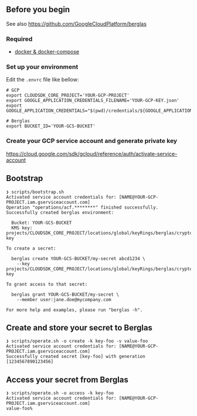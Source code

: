 ## Before you begin

See also https://github.com/GoogleCloudPlatform/berglas

### Required

- [docker & docker-compose](https://www.docker.com)

### Set up your environment

Edit the `.envrc` file like bellow:

```
# GCP
export CLOUDSDK_CORE_PROJECT='YOUR-GCP-PROJECT'
export GOOGLE_APPLICATION_CREDENTIALS_FILENAME='YOUR-GCP-KEY.json'
export GOOGLE_APPLICATION_CREDENTIALS="$(pwd)/credentials/${GOOGLE_APPLICATION_CREDENTIALS_FILENAME}"

# Berglas
export BUCKET_ID='YOUR-GCS-BUCKET'
```

### Create your GCP service account and generate private key

https://cloud.google.com/sdk/gcloud/reference/auth/activate-service-account

## Bootstrap

```shellsession
❯ scripts/bootstrap.sh                   
Activated service account credentials for: [NAME@YOUR-GCP-PROJECT.iam.gserviceaccount.com]
Operation "operations/acf.********" finished successfully.
Successfully created berglas environment:

  Bucket: YOUR-GCS-BUCKET
  KMS key: projects/CLOUDSDK_CORE_PROJECT/locations/global/keyRings/berglas/cryptoKeys/berglas-key

To create a secret:

  berglas create YOUR-GCS-BUCKET/my-secret abcd1234 \
    --key projects/CLOUDSDK_CORE_PROJECT/locations/global/keyRings/berglas/cryptoKeys/berglas-key

To grant access to that secret:

  berglas grant YOUR-GCS-BUCKET/my-secret \
    --member user:jane.doe@mycompany.com

For more help and examples, please run "berglas -h".
```

## Create and store your secret to Berglas

```shellsession
❯ scripts/operate.sh -o create -k key-foo -v value-foo
Activated service account credentials for: [NAME@YOUR-GCP-PROJECT.iam.gserviceaccount.com]
Successfully created secret [key-foo] with generation [1234567890123456]
```

## Access your secret from Berglas

```shellsession
❯ scripts/operate.sh -o access -k key-foo
Activated service account credentials for: [NAME@YOUR-GCP-PROJECT.iam.gserviceaccount.com]
value-foo%
```
